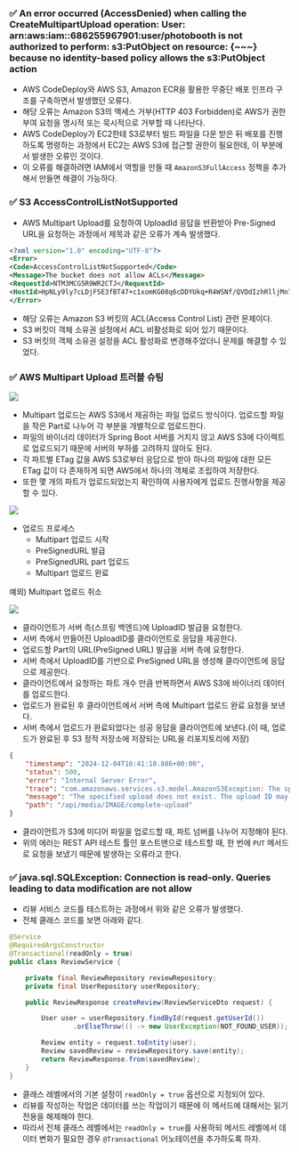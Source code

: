 ### ✅ An error occurred (AccessDenied) when calling the CreateMultipartUpload operation: User: arn:aws:iam::686255967901:user/photobooth is not authorized to perform: s3:PutObject on resource: {~~~}  because no identity-based policy allows the s3:PutObject action

* AWS CodeDeploy와 AWS S3, Amazon ECR을 활용한 무중단 배포 인프라 구조를 구축하면서 발생했던 오류다.
* 해당 오류는 Amazon S3의 액세스 거부(HTTP 403 Forbidden)로 AWS가 권한 부여 요청을 명시적 또는 묵시적으로 거부할 때 나타난다.
* AWS CodeDeploy가 EC2한테 S3로부터 빌드 파일을 다운 받은 뒤 배포를 진행하도록 명령하는 과정에서 EC2는 AWS S3에 접근할 권한이 필요한데, 이 부분에서 발생한 오류인 것이다.
* 이 오류를 해결하려면 IAM에서 역할을 만들 때 `AmazonS3FullAccess` 정책을 추가해서 만들면 해결이 가능하다.

### ✅ S3 AccessControlListNotSupported

* AWS Multipart Upload를 요청하여 UploadId 응답을 반환받아 Pre-Signed URL을 요청하는 과정에서 제목과 같은 오류가 계속 발생했다.

```xml
<?xml version="1.0" encoding="UTF-8"?> 
<Error>
<Code>AccessControlListNotSupported</Code> 
<Message>The bucket does not allow ACLs</Message> 
<RequestId>NTM3MCG5R9WR2CTJ</RequestId> 
<HostId>HpNLy9ly7cLDjFSE3fBT47+c1xomKG08q6cDDYUkq+R4WSNf/QVDdIzhRlljMn7+aFJF3ILTLmo=</HostId> 
</Error>
```

* 해당 오류는 Amazon S3 버킷의 ACL(Access Control List) 관련 문제이다.
* S3 버킷이 객체 소유권 설정에서 ACL 비활성화로 되어 있기 때문이다.
* S3 버킷의 객체 소유권 설정을 ACL 활성화로 변경해주었더니 문제를 해결할 수 있었다.

### ✅ AWS Multipart Upload 트러블 슈팅

<img src="https://techblog.woowahan.com/wp-content/uploads/2023/08/Spring-Boot%E1%84%8B%E1%85%A6%E1%84%89%E1%85%A5-S3%E1%84%8B%E1%85%A6-%E1%84%91%E1%85%A1%E1%84%8B%E1%85%B5%E1%86%AF%E1%84%8B%E1%85%B3%E1%86%AF-%E1%84%8B%E1%85%A5%E1%86%B8%E1%84%85%E1%85%A9%E1%84%83%E1%85%B3%E1%84%92%E1%85%A1%E1%84%82%E1%85%B3%E1%86%AB-%E1%84%89%E1%85%A6-%E1%84%80%E1%85%A1%E1%84%8C%E1%85%B5-%E1%84%87%E1%85%A1%E1%86%BC%E1%84%87%E1%85%A5%E1%86%B8-%E1%84%8B%E1%85%B5%E1%84%86%E1%85%B5%E1%84%8C%E1%85%B5-9.jpg">

* Multipart 업로드는 AWS S3에서 제공하는 파일 업로드 방식이다. 업로드할 파일을 작은 Part로 나누어 각 부분을 개별적으로 업로드한다.
* 파일의 바이너리 데이터가 Spring Boot 서버를 거치지 않고 AWS S3에 다이렉트로 업로드되기 때문에 서버의 부하를 고려하지 않아도 된다.
* 각 파트별 ETag 값을 AWS S3로부터 응답으로 받아 하나의 파일에 대한 모든 ETag 값이 다 존재하게 되면 AWS에서 하나의 객체로 조립하여 저장한다.
* 또한 몇 개의 파트가 업로드되었는지 확인하여 사용자에게 업로드 진행사항을 제공할 수 있다.

<img src="https://techblog.woowahan.com/wp-content/uploads/2023/08/img-8-1.png">

* 업로드 프로세스
  * Multipart 업로드 시작
  * PreSignedURL 발급
  * PreSignedURL part 업로드
  * Multipart 업로드 완료

예외) Multipart 업로드 취소

<img src="https://techblog.woowahan.com/wp-content/uploads/2023/08/Spring-Boot%E1%84%8B%E1%85%A6%E1%84%89%E1%85%A5-S3%E1%84%8B%E1%85%A6-%E1%84%91%E1%85%A1%E1%84%8B%E1%85%B5%E1%86%AF%E1%84%8B%E1%85%B3%E1%86%AF-%E1%84%8B%E1%85%A5%E1%86%B8%E1%84%85%E1%85%A9%E1%84%83%E1%85%B3%E1%84%92%E1%85%A1%E1%84%82%E1%85%B3%E1%86%AB-%E1%84%89%E1%85%A6-%E1%84%80%E1%85%A1%E1%84%8C%E1%85%B5-%E1%84%87%E1%85%A1%E1%86%BC%E1%84%87%E1%85%A5%E1%86%B8-%E1%84%8B%E1%85%B5%E1%84%86%E1%85%B5%E1%84%8C%E1%85%B5-6-1.jpg">

* 클라이언트가 서버 측(스프링 백엔드)에 UploadID 발급을 요청한다.
* 서버 측에서 만들어진 UploadID를 클라이언트로 응답을 제공한다.
* 업로드할 Part의 URL(PreSigned URL) 발급을 서버 측에 요청한다.
* 서버 측에서 UploadID를 기반으로 PreSigned URL을 생성해 클라이언트에 응답으로 제공한다.
* 클라이언트에서 요청하는 파트 개수 만큼 반복하면서 AWS S3에 바이너리 데이터를 업로드한다.
* 업로드가 완료된 후 클라이언트에서 서버 측에 Multipart 업로드 완료 요청을 보낸다.
* 서버 측에서 업로드가 완료되었다는 성공 응답을 클라이언트에 보낸다.(이 때, 업로드가 완료된 후 S3 정적 저장소에 저장되는 URL을 리포지토리에 저장)

```json
{
    "timestamp": "2024-12-04T16:41:18.886+00:00",
    "status": 500,
    "error": "Internal Server Error",
    "trace": "com.amazonaws.services.s3.model.AmazonS3Exception: The specified upload does not exist. The upload ID may be invalid, or the upload may have been aborted or completed. (Service: Amazon S3; Status Code: 404; Error Code: NoSuchUpload; Request ID: JN47XH27KFHFA8HH; S3 Extended Request ID: RrZGMCIhmb5cgPTs15CaqRN681vIOdD0aTfk1YU/VTcdxf01U9SKF9G8lo7NEjpA581e6exwEKo=; Proxy: null), S3 Extended Request ID: RrZGMCIhmb5cgPTs15CaqRN681vIOdD0aTfk1YU/VTcdxf01U9SKF9G8lo7NEjpA581e6exwEKo=\n\tat com.amazonaws.http.AmazonHttpClient$RequestExecutor.handleErrorResponse(AmazonHttpClient.java:1811)\n\tat com.amazonaws.http.AmazonHttpClient$RequestExecutor.handleServiceErrorResponse(AmazonHttpClient.java:1395)\n\tat com.amazonaws.http.AmazonHttpClient$RequestExecutor.executeOneRequest(AmazonHttpClient.java:1371)\n\tat com.amazonaws.http.AmazonHttpClient$RequestExecutor.executeHelper(AmazonHttpClient.java:1145)\n\tat com.amazonaws.http.AmazonHttpClient$RequestExecutor.doExecute(AmazonHttpClient.java:802)\n\tat com.amazonaws.http.AmazonHttpClient$RequestExecutor.executeWithTimer(AmazonHttpClient.java:770)\n\tat com.amazonaws.http.AmazonHttpClient$RequestExecutor.execute(AmazonHttpClient.java:744)\n\tat com.amazonaws.http.AmazonHttpClient$RequestExecutor.access$500(AmazonHttpClient.java:704)\n\tat com.amazonaws.http.AmazonHttpClient$RequestExecutionBuilderImpl.execute(AmazonHttpClient.java:686)\n\tat com.amazonaws.http.AmazonHttpClient.execute(AmazonHttpClient.java:550)\n\tat com.amazonaws.http.AmazonHttpClient.execute(AmazonHttpClient.java:530)\n\tat com.amazonaws.services.s3.AmazonS3Client.invoke(AmazonS3Client.java:5062)\n\tat com.amazonaws.services.s3.AmazonS3Client.invoke(AmazonS3Client.java:5008)\n\tat com.amazonaws.services.s3.AmazonS3Client.completeMultipartUpload(AmazonS3Client.java:3490)\n\tat com.october.back.media.service.MediaService.uploadComplete(MediaService.java:87)\n\tat com.october.back.media.controller.MediaController.completeMultipartUpload(MediaController.java:47)\n\tat java.base/jdk.internal.reflect.NativeMethodAccessorImpl.invoke0(Native Method)\n\tat java.base/jdk.internal.reflect.NativeMethodAccessorImpl.invoke(NativeMethodAccessorImpl.java:77)\n\tat java.base/jdk.internal.reflect.DelegatingMethodAccessorImpl.invoke(DelegatingMethodAccessorImpl.java:43)\n\tat java.base/java.lang.reflect.Method.invoke(Method.java:569)\n\tat org.springframework.web.method.support.InvocableHandlerMethod.doInvoke(InvocableHandlerMethod.java:255)\n\tat org.springframework.web.method.support.InvocableHandlerMethod.invokeForRequest(InvocableHandlerMethod.java:188)\n\tat org.springframework.web.servlet.mvc.method.annotation.ServletInvocableHandlerMethod.invokeAndHandle(ServletInvocableHandlerMethod.java:118)\n\tat org.springframework.web.servlet.mvc.method.annotation.RequestMappingHandlerAdapter.invokeHandlerMethod(RequestMappingHandlerAdapter.java:926)\n\tat org.springframework.web.servlet.mvc.method.annotation.RequestMappingHandlerAdapter.handleInternal(RequestMappingHandlerAdapter.java:831)\n\tat org.springframework.web.servlet.mvc.method.AbstractHandlerMethodAdapter.handle(AbstractHandlerMethodAdapter.java:87)\n\tat org.springframework.web.servlet.DispatcherServlet.doDispatch(DispatcherServlet.java:1089)\n\tat org.springframework.web.servlet.DispatcherServlet.doService(DispatcherServlet.java:979)\n\tat org.springframework.web.servlet.FrameworkServlet.processRequest(FrameworkServlet.java:1014)\n\tat org.springframework.web.servlet.FrameworkServlet.doPost(FrameworkServlet.java:914)\n\tat jakarta.servlet.http.HttpServlet.service(HttpServlet.java:590)\n\tat org.springframework.web.servlet.FrameworkServlet.service(FrameworkServlet.java:885)\n\tat jakarta.servlet.http.HttpServlet.service(HttpServlet.java:658)\n\tat org.apache.catalina.core.ApplicationFilterChain.internalDoFilter(ApplicationFilterChain.java:195)\n\tat org.apache.catalina.core.ApplicationFilterChain.doFilter(ApplicationFilterChain.java:140)\n\tat org.apache.tomcat.websocket.server.WsFilter.doFilter(WsFilter.java:51)\n\tat org.apache.catalina.core.ApplicationFilterChain.internalDoFilter(ApplicationFilterChain.java:164)\n\tat org.apache.catalina.core.ApplicationFilterChain.doFilter(ApplicationFilterChain.java:140)\n\tat org.springframework.web.filter.RequestContextFilter.doFilterInternal(RequestContextFilter.java:100)\n\tat org.springframework.web.filter.OncePerRequestFilter.doFilter(OncePerRequestFilter.java:116)\n\tat org.apache.catalina.core.ApplicationFilterChain.internalDoFilter(ApplicationFilterChain.java:164)\n\tat org.apache.catalina.core.ApplicationFilterChain.doFilter(ApplicationFilterChain.java:140)\n\tat org.springframework.web.filter.FormContentFilter.doFilterInternal(FormContentFilter.java:93)\n\tat org.springframework.web.filter.OncePerRequestFilter.doFilter(OncePerRequestFilter.java:116)\n\tat org.apache.catalina.core.ApplicationFilterChain.internalDoFilter(ApplicationFilterChain.java:164)\n\tat org.apache.catalina.core.ApplicationFilterChain.doFilter(ApplicationFilterChain.java:140)\n\tat org.springframework.web.filter.CharacterEncodingFilter.doFilterInternal(CharacterEncodingFilter.java:201)\n\tat org.springframework.web.filter.OncePerRequestFilter.doFilter(OncePerRequestFilter.java:116)\n\tat org.apache.catalina.core.ApplicationFilterChain.internalDoFilter(ApplicationFilterChain.java:164)\n\tat org.apache.catalina.core.ApplicationFilterChain.doFilter(ApplicationFilterChain.java:140)\n\tat org.apache.catalina.core.StandardWrapperValve.invoke(StandardWrapperValve.java:167)\n\tat org.apache.catalina.core.StandardContextValve.invoke(StandardContextValve.java:90)\n\tat org.apache.catalina.authenticator.AuthenticatorBase.invoke(AuthenticatorBase.java:483)\n\tat org.apache.catalina.core.StandardHostValve.invoke(StandardHostValve.java:115)\n\tat org.apache.catalina.valves.ErrorReportValve.invoke(ErrorReportValve.java:93)\n\tat org.apache.catalina.core.StandardEngineValve.invoke(StandardEngineValve.java:74)\n\tat org.apache.catalina.connector.CoyoteAdapter.service(CoyoteAdapter.java:344)\n\tat org.apache.coyote.http11.Http11Processor.service(Http11Processor.java:384)\n\tat org.apache.coyote.AbstractProcessorLight.process(AbstractProcessorLight.java:63)\n\tat org.apache.coyote.AbstractProtocol$ConnectionHandler.process(AbstractProtocol.java:905)\n\tat org.apache.tomcat.util.net.NioEndpoint$SocketProcessor.doRun(NioEndpoint.java:1741)\n\tat org.apache.tomcat.util.net.SocketProcessorBase.run(SocketProcessorBase.java:52)\n\tat org.apache.tomcat.util.threads.ThreadPoolExecutor.runWorker(ThreadPoolExecutor.java:1190)\n\tat org.apache.tomcat.util.threads.ThreadPoolExecutor$Worker.run(ThreadPoolExecutor.java:659)\n\tat org.apache.tomcat.util.threads.TaskThread$WrappingRunnable.run(TaskThread.java:63)\n\tat java.base/java.lang.Thread.run(Thread.java:840)\n",
    "message": "The specified upload does not exist. The upload ID may be invalid, or the upload may have been aborted or completed. (Service: Amazon S3; Status Code: 404; Error Code: NoSuchUpload; Request ID: JN47XH27KFHFA8HH; S3 Extended Request ID: RrZGMCIhmb5cgPTs15CaqRN681vIOdD0aTfk1YU/VTcdxf01U9SKF9G8lo7NEjpA581e6exwEKo=; Proxy: null)",
    "path": "/api/media/IMAGE/complete-upload"
}
```

* 클라이언트가 S3에 미디어 파일을 업로드할 때, 파트 넘버를 나누어 지정해야 된다.
* 위의 에러는 REST API 테스트 툴인 포스트맨으로 테스트할 때, 한 번에 `PUT` 메서드로 요청을 보냈기 때문에 발생하는 오류라고 한다.

### ✅ java.sql.SQLException: Connection is read-only. Queries leading to data modification are not allow

* 리뷰 서비스 코드를 테스트하는 과정에서 위와 같은 오류가 발생했다.
* 전체 클래스 코드를 보면 아래와 같다.

```java
@Service
@RequiredArgsConstructor
@Transactional(readOnly = true)
public class ReviewService {

	private final ReviewRepository reviewRepository;
	private final UserRepository userRepository;

	public ReviewResponse createReview(ReviewServiceDto request) {

		User user = userRepository.findById(request.getUserId())
				.orElseThrow(() -> new UserException(NOT_FOUND_USER));

		Review entity = request.toEntity(user);
		Review savedReview = reviewRepository.save(entity);
		return ReviewResponse.from(savedReview);
	}
}
```

* 클래스 레벨에서의 기본 설정이 `readOnly = true` 옵션으로 지정되어 있다.
* 리뷰를 작성하는 작업은 데이터를 쓰는 작업이기 때문에 이 메서드에 대해서는 읽기 전용을 해제해야 한다.
* 따라서 전체 클래스 레벨에서는 `readOnly = true`를 사용하되 메서드 레벨에서 데이터 변화가 필요한 경우 `@Transactional` 어노테이션을 추가하도록 하자.
